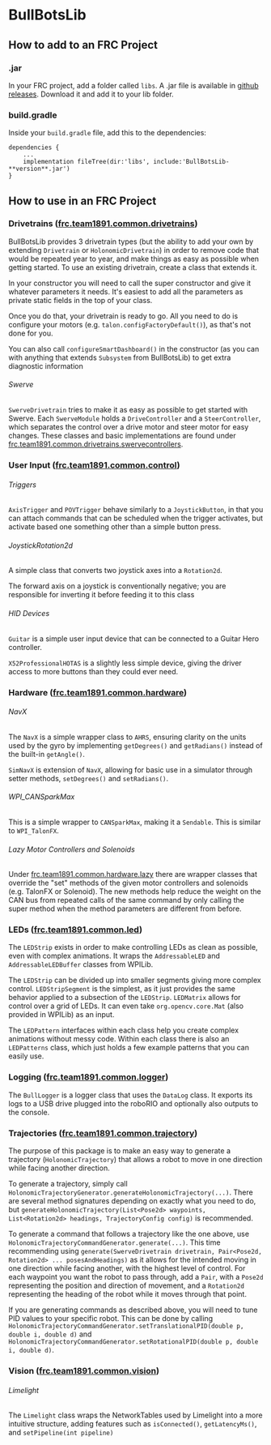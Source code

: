 # BullBotsLib
## How to add to an FRC Project
### .jar
In your FRC project, add a folder called `libs`. A .jar file is available in 
[github releases](https://github.com/bullbots/BullBotsLib/releases).  Download it and add it to 
your lib folder.
### build.gradle
Inside your `build.gradle` file, add this to the dependencies:
```
dependencies {
    ...
    implementation fileTree(dir:'libs', include:'BullBotsLib-**version**.jar')
}
```

## How to use in an FRC Project
### Drivetrains ([frc.team1891.common.drivetrains](https://github.com/bullbots/BullBotsLib/tree/main/src/main/java/frc/team1891/common/drivetrains))
BullBotsLib provides 3 drivetrain types (but the ability to add your own by extending `Drivetrain` or 
`HolonomicDrivetrain`)  in order to remove code that would be repeated year to year, and make things as easy as 
possible when getting started.  To use an existing drivetrain, create a class that extends it.

In your constructor you will need to call the super constructor and give it whatever parameters it needs.  It's easiest
to add all the parameters as private static fields in the top of your class.

Once you do that, your drivetrain is ready to go.  All you need to do is configure your motors 
(e.g. `talon.configFactoryDefault()`), as that's not done for you.

You can also call `configureSmartDashboard()` in the constructor (as you can with anything that extends `Subsystem` from
BullBotsLib) to get extra diagnostic information

###### Swerve
`SwerveDrivetrain` tries to make it as easy as possible to get started with Swerve.  Each `SwerveModule` holds a 
`DriveController` and a `SteerController`, which separates the control over a drive motor and steer motor for easy 
changes.  These classes and basic implementations are found under [frc.team1891.common.drivetrains.swervecontrollers](https://github.com/bullbots/BullBotsLib/tree/main/src/main/java/frc/team1891/common/drivetrains/swervecontrollers).

### User Input ([frc.team1891.common.control](https://github.com/bullbots/BullBotsLib/tree/main/src/main/java/frc/team1891/common/control))
###### Triggers
`AxisTrigger` and `POVTrigger` behave similarly to a `JoystickButton`, in that you can attach commands that can be
scheduled when the trigger activates, but activate based one something other than a simple button press.
###### JoystickRotation2d
A simple class that converts two joystick axes into a `Rotation2d`.

The forward axis on a joystick is conventionally negative; you are responsible for inverting it before feeding it to
this class
###### HID Devices
`Guitar` is a simple user input device that can be connected to a Guitar Hero controller.

`X52ProfessionalHOTAS` is a slightly less simple device, giving the driver access to more buttons than they could ever
need.

### Hardware ([frc.team1891.common.hardware](https://github.com/bullbots/BullBotsLib/tree/main/src/main/java/frc/team1891/common/hardware))
###### NavX
The `NavX` is a simple wrapper class to `AHRS`, ensuring clarity on the units used by the gyro by implementing
`getDegrees()` and `getRadians()` instead of the built-in `getAngle()`.

`SimNavX` is extension of `NavX`, allowing for basic use in a simulator through setter methods, `setDegrees()` and
`setRadians()`.

###### WPI_CANSparkMax
This is a simple wrapper to `CANSparkMax`, making it a `Sendable`.  This is similar to `WPI_TalonFX`.

###### Lazy Motor Controllers and Solenoids
Under [frc.team1891.common.hardware.lazy](https://github.com/bullbots/BullBotsLib/tree/main/src/main/java/frc/team1891/common/hardware/lazy)
there are wrapper classes that override the "set" methods of the given motor controllers and solenoids (e.g. TalonFX or
Solenoid).  The new methods help reduce the weight on the CAN bus from repeated calls of the same command by only
calling the super method when the method parameters are different from before.

### LEDs ([frc.team1891.common.led](https://github.com/bullbots/BullBotsLib/tree/main/src/main/java/frc/team1891/common/led))
The `LEDStrip` exists in order to make controlling LEDs as clean as possible, even with complex animations.  It wraps 
the `AddressableLED` and `AddressableLEDBuffer` classes from WPILib.

The `LEDStrip` can be divided up into smaller segments giving more complex control.  `LEDStripSegment` is the simplest, 
as it just provides the same behavior applied to a subsection of the `LEDStrip`.  `LEDMatrix` allows for control
over a grid of LEDs.  It can even take `org.opencv.core.Mat` (also provided in WPILib) as an input.

The `LEDPattern` interfaces within each class help you create complex animations without messy code.  Within each class 
there is also an `LEDPatterns` class, which just holds a few example patterns that you can easily use.

### Logging ([frc.team1891.common.logger](https://github.com/bullbots/BullBotsLib/tree/main/src/main/java/frc/team1891/common/logger))
The `BullLogger` is a logger class that uses the `DataLog` class.  It exports its logs to a USB drive plugged into the
roboRIO and optionally also outputs to the console.

### Trajectories ([frc.team1891.common.trajectory](https://github.com/bullbots/BullBotsLib/tree/main/src/main/java/frc/team1891/common/trajectory))
The purpose of this package is to make an easy way to generate a trajectory (`HolonomicTrajectory`) that allows a robot to move in one direction
while facing another direction.

To generate a trajectory, simply call `HolonomicTrajectoryGenerator.generateHolonomicTrajectory(...)`.  There are several
method signatures depending on exactly what you need to do, but
`generateHolonomicTrajectory(List<Pose2d> waypoints, List<Rotation2d> headings, TrajectoryConfig config)` is
recommended.

To generate a command that follows a trajectory like the one above, use
`HolonomicTrajectoryCommandGenerator.generate(...)`.  This time recommending using
`generate(SwerveDrivetrain drivetrain, Pair<Pose2d, Rotation2d> ... posesAndHeadings)` as it allows for the intended
moving in one direction while facing another, with the highest level of control.  For each waypoint you want the robot
to pass through, add a `Pair`, with a `Pose2d` representing the position and direction of movement, and a `Rotation2d`
representing the heading of the robot while it moves through that point.

If you are generating commands as described above, you will need to tune PID values to your specific robot.  This can be
done by calling `HolonomicTrajectoryCommandGenerator.setTranslationalPID(double p, double i, double d)` and
`HolonomicTrajectoryCommandGenerator.setRotationalPID(double p, double i, double d)`.

### Vision ([frc.team1891.common.vision](https://github.com/bullbots/BullBotsLib/tree/main/src/main/java/frc/team1891/common/vision))
###### Limelight
The `Limelight` class wraps the NetworkTables used by Limelight into a more intuitive structure, adding features such as
`isConnected()`, `getLatencyMs()`, and `setPipeline(int pipeline)`
